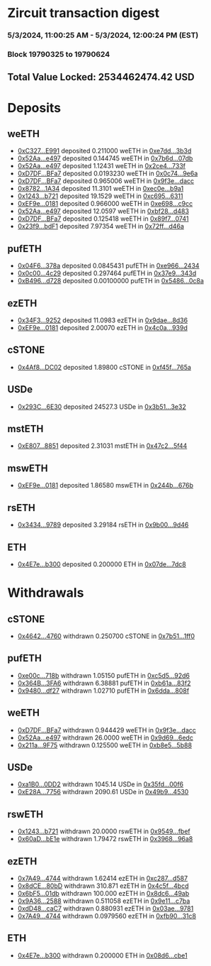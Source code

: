 # Zircuit transaction digest
### 5/3/2024, 11:00:25 AM - 5/3/2024, 12:00:24 PM (EST)
### Block 19790325 to 19790624

## Total Value Locked: 2534462474.42 USD

# Deposits
## weETH
- [0xC327...E991](https://etherscan.io/address/0xC3276375c11E678B4d86E6Ec9A3411056388E991) deposited 0.211000 weETH in [0xe7dd...3b3d](https://etherscan.io/tx/0xC3276375c11E678B4d86E6Ec9A3411056388E991)
- [0x52Aa...e497](https://etherscan.io/address/0x52Aa899454998Be5b000Ad077a46Bbe360F4e497) deposited 0.144745 weETH in [0x7b6d...07db](https://etherscan.io/tx/0x52Aa899454998Be5b000Ad077a46Bbe360F4e497)
- [0x52Aa...e497](https://etherscan.io/address/0x52Aa899454998Be5b000Ad077a46Bbe360F4e497) deposited 1.12431 weETH in [0x2ce4...733f](https://etherscan.io/tx/0x52Aa899454998Be5b000Ad077a46Bbe360F4e497)
- [0xD7DF...BFa7](https://etherscan.io/address/0xD7DF7E085214743530afF339aFC420c7c720BFa7) deposited 0.0193230 weETH in [0x0c74...9e6a](https://etherscan.io/tx/0xD7DF7E085214743530afF339aFC420c7c720BFa7)
- [0xD7DF...BFa7](https://etherscan.io/address/0xD7DF7E085214743530afF339aFC420c7c720BFa7) deposited 0.965006 weETH in [0x9f3e...dacc](https://etherscan.io/tx/0xD7DF7E085214743530afF339aFC420c7c720BFa7)
- [0x8782...1A34](https://etherscan.io/address/0x87828B2F0c97E03eff9eb5bCED20f33d20941A34) deposited 11.3101 weETH in [0xec0e...b9a1](https://etherscan.io/tx/0x87828B2F0c97E03eff9eb5bCED20f33d20941A34)
- [0x1243...b721](https://etherscan.io/address/0x12430B0cde372AefF0362B4d8e66A97EF03bb721) deposited 19.1529 weETH in [0xc695...6311](https://etherscan.io/tx/0x12430B0cde372AefF0362B4d8e66A97EF03bb721)
- [0xEF9e...0181](https://etherscan.io/address/0xEF9e340736627aDF02eE5c9ABf9B4fF45bc20181) deposited 0.966000 weETH in [0xe698...c9cc](https://etherscan.io/tx/0xEF9e340736627aDF02eE5c9ABf9B4fF45bc20181)
- [0x52Aa...e497](https://etherscan.io/address/0x52Aa899454998Be5b000Ad077a46Bbe360F4e497) deposited 12.0597 weETH in [0xbf28...d483](https://etherscan.io/tx/0x52Aa899454998Be5b000Ad077a46Bbe360F4e497)
- [0xD7DF...BFa7](https://etherscan.io/address/0xD7DF7E085214743530afF339aFC420c7c720BFa7) deposited 0.125418 weETH in [0x89f7...0741](https://etherscan.io/tx/0xD7DF7E085214743530afF339aFC420c7c720BFa7)
- [0x23f9...bdF1](https://etherscan.io/address/0x23f9D045ED3655801b9824Ee52Cb2358D407bdF1) deposited 7.97354 weETH in [0x72ff...d46a](https://etherscan.io/tx/0x23f9D045ED3655801b9824Ee52Cb2358D407bdF1)
## pufETH
- [0x04F6...378a](https://etherscan.io/address/0x04F69CFA1eA3Fe31f4DF25f720051da84690378a) deposited 0.0845431 pufETH in [0xe966...2434](https://etherscan.io/tx/0x04F69CFA1eA3Fe31f4DF25f720051da84690378a)
- [0x0c00...4c29](https://etherscan.io/address/0x0c0057aF75d6fCb35566621E8639ba06755c4c29) deposited 0.297464 pufETH in [0x37e9...343d](https://etherscan.io/tx/0x0c0057aF75d6fCb35566621E8639ba06755c4c29)
- [0xB496...d728](https://etherscan.io/address/0xB496f1557F35aC3bA76a4d92b83164FE2111d728) deposited 0.00100000 pufETH in [0x5486...0c8a](https://etherscan.io/tx/0xB496f1557F35aC3bA76a4d92b83164FE2111d728)
## ezETH
- [0x34F3...9252](https://etherscan.io/address/0x34F31ff69B15fd77edD04eDB8d2af96eEa259252) deposited 11.0983 ezETH in [0x9dae...8d36](https://etherscan.io/tx/0x34F31ff69B15fd77edD04eDB8d2af96eEa259252)
- [0xEF9e...0181](https://etherscan.io/address/0xEF9e340736627aDF02eE5c9ABf9B4fF45bc20181) deposited 2.00070 ezETH in [0x4c0a...939d](https://etherscan.io/tx/0xEF9e340736627aDF02eE5c9ABf9B4fF45bc20181)
## cSTONE
- [0x4Af8...DC02](https://etherscan.io/address/0x4Af817fe8495E555aF157eE814D9df459CE4DC02) deposited 1.89800 cSTONE in [0xf45f...765a](https://etherscan.io/tx/0x4Af817fe8495E555aF157eE814D9df459CE4DC02)
## USDe
- [0x293C...6E30](https://etherscan.io/address/0x293C6937D8D82e05B01335F7B33FBA0c8e256E30) deposited 24527.3 USDe in [0x3b51...3e32](https://etherscan.io/tx/0x293C6937D8D82e05B01335F7B33FBA0c8e256E30)
## mstETH
- [0xE807...8851](https://etherscan.io/address/0xE8078FFa8b9ACB9cf314A9d9e6C148181e6C8851) deposited 2.31031 mstETH in [0x47c2...5f44](https://etherscan.io/tx/0xE8078FFa8b9ACB9cf314A9d9e6C148181e6C8851)
## mswETH
- [0xEF9e...0181](https://etherscan.io/address/0xEF9e340736627aDF02eE5c9ABf9B4fF45bc20181) deposited 1.86580 mswETH in [0x244b...676b](https://etherscan.io/tx/0xEF9e340736627aDF02eE5c9ABf9B4fF45bc20181)
## rsETH
- [0x3434...9789](https://etherscan.io/address/0x34349c5569e7B846c3558961552D2202760A9789) deposited 3.29184 rsETH in [0x9b00...9d46](https://etherscan.io/tx/0x34349c5569e7B846c3558961552D2202760A9789)
## ETH
- [0x4E7e...b300](https://etherscan.io/address/0x4E7eA2922119bDE44ae1410B6467379f4B6bb300) deposited 0.200000 ETH in [0x07de...7dc8](https://etherscan.io/tx/0x4E7eA2922119bDE44ae1410B6467379f4B6bb300)
# Withdrawals
## cSTONE
- [0x4642...4760](https://etherscan.io/address/0x464280F0b1E60F343A9054850cDbD78232E54760) withdrawn 0.250700 cSTONE in [0x7b51...1ff0](https://etherscan.io/tx/0x464280F0b1E60F343A9054850cDbD78232E54760)
## pufETH
- [0xe00c...718b](https://etherscan.io/address/0xe00c6F7B252071958a03545AA2e7F04E83ba718b) withdrawn 1.05150 pufETH in [0xc5d5...92d6](https://etherscan.io/tx/0xe00c6F7B252071958a03545AA2e7F04E83ba718b)
- [0x364B...3FA6](https://etherscan.io/address/0x364B61cb65F602079Adc4d27A0457547392C3FA6) withdrawn 6.38881 pufETH in [0xb61a...83f2](https://etherscan.io/tx/0x364B61cb65F602079Adc4d27A0457547392C3FA6)
- [0x9480...df27](https://etherscan.io/address/0x94806aaC58a34E9FfDB56c6Ed72892F7388ddf27) withdrawn 1.02710 pufETH in [0x6dda...808f](https://etherscan.io/tx/0x94806aaC58a34E9FfDB56c6Ed72892F7388ddf27)
## weETH
- [0xD7DF...BFa7](https://etherscan.io/address/0xD7DF7E085214743530afF339aFC420c7c720BFa7) withdrawn 0.944429 weETH in [0x9f3e...dacc](https://etherscan.io/tx/0xD7DF7E085214743530afF339aFC420c7c720BFa7)
- [0x52Aa...e497](https://etherscan.io/address/0x52Aa899454998Be5b000Ad077a46Bbe360F4e497) withdrawn 26.0000 weETH in [0x9d69...6edc](https://etherscan.io/tx/0x52Aa899454998Be5b000Ad077a46Bbe360F4e497)
- [0x211a...9F75](https://etherscan.io/address/0x211a733563232cFf8A1b6Fff5456EFc8659E9F75) withdrawn 0.125500 weETH in [0xb8e5...5b88](https://etherscan.io/tx/0x211a733563232cFf8A1b6Fff5456EFc8659E9F75)
## USDe
- [0xa1B0...0DD2](https://etherscan.io/address/0xa1B04dd16ad6b29b3f151e0A04944A070f5d0DD2) withdrawn 1045.14 USDe in [0x35fd...00f6](https://etherscan.io/tx/0xa1B04dd16ad6b29b3f151e0A04944A070f5d0DD2)
- [0xE28A...7756](https://etherscan.io/address/0xE28ABc5d02822810D4091B4BA8bDB27215CA7756) withdrawn 2090.61 USDe in [0x49b9...4530](https://etherscan.io/tx/0xE28ABc5d02822810D4091B4BA8bDB27215CA7756)
## rswETH
- [0x1243...b721](https://etherscan.io/address/0x12430B0cde372AefF0362B4d8e66A97EF03bb721) withdrawn 20.0000 rswETH in [0x9549...fbef](https://etherscan.io/tx/0x12430B0cde372AefF0362B4d8e66A97EF03bb721)
- [0x60aD...bE1e](https://etherscan.io/address/0x60aD4aF9aB29dD715f3F5135937790D88368bE1e) withdrawn 1.79472 rswETH in [0x3968...96a8](https://etherscan.io/tx/0x60aD4aF9aB29dD715f3F5135937790D88368bE1e)
## ezETH
- [0x7A49...4744](https://etherscan.io/address/0x7A493Be5c2ce014cD049Bf178a1ac0Db1B434744) withdrawn 1.62414 ezETH in [0xc287...d587](https://etherscan.io/tx/0x7A493Be5c2ce014cD049Bf178a1ac0Db1B434744)
- [0x8dCE...80bD](https://etherscan.io/address/0x8dCE28736C766C8d3529D1D6D7f9BFCc886480bD) withdrawn 310.871 ezETH in [0x4c5f...4bcd](https://etherscan.io/tx/0x8dCE28736C766C8d3529D1D6D7f9BFCc886480bD)
- [0x6bF5...01db](https://etherscan.io/address/0x6bF52B769ac1697E8046568dd9af25a0833301db) withdrawn 100.000 ezETH in [0x8dc6...49ab](https://etherscan.io/tx/0x6bF52B769ac1697E8046568dd9af25a0833301db)
- [0x9A36...2588](https://etherscan.io/address/0x9A36A9695F0c1DbC1A91b32159Cb0A0d777e2588) withdrawn 0.511058 ezETH in [0x9e11...c7ba](https://etherscan.io/tx/0x9A36A9695F0c1DbC1A91b32159Cb0A0d777e2588)
- [0xdD48...caC7](https://etherscan.io/address/0xdD4872350a1225278124f63eF066D4115F83caC7) withdrawn 0.880931 ezETH in [0x03ae...9781](https://etherscan.io/tx/0xdD4872350a1225278124f63eF066D4115F83caC7)
- [0x7A49...4744](https://etherscan.io/address/0x7A493Be5c2ce014cD049Bf178a1ac0Db1B434744) withdrawn 0.0979560 ezETH in [0xfb90...31c8](https://etherscan.io/tx/0x7A493Be5c2ce014cD049Bf178a1ac0Db1B434744)
## ETH
- [0x4E7e...b300](https://etherscan.io/address/0x4E7eA2922119bDE44ae1410B6467379f4B6bb300) withdrawn 0.200000 ETH in [0x08d6...cbe1](https://etherscan.io/tx/0x4E7eA2922119bDE44ae1410B6467379f4B6bb300)
